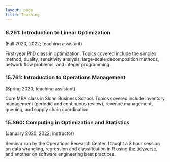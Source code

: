 ```yaml
---
layout: page
title: Teaching
---
```


### 6.251: Introduction to Linear Optimization
(Fall 2020, 2022;  teaching assistant)

First-year PhD class in optimization. Topics covered include the simplex method, duality, sensitivity analysis, large-scale decomposition methods, network flow problems, and integer programming.

### 15.761: Introduction to Operations Management
(Spring 2020; teaching assistant)

Core MBA class in Sloan Business School. Topics covered include inventory management (periodic and continuous review), revenue management, queuing, and supply chain coordination.

### 15.S60: Computing in Optimization and Statistics
(January 2020, 2022; instructor)

Seminar run by the Operations Research Center. I taught a 3 hour session on data wrangling, regression and classification in R using [the tidyverse](https://www.tidyverse.org/), and another on software engineering best practices.
